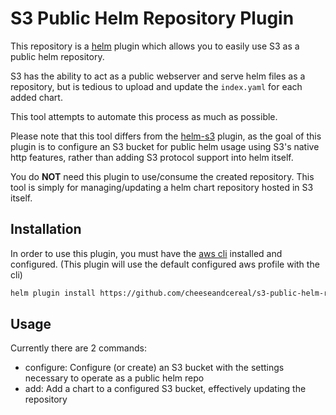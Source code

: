 # S3 Public Helm Repository Plugin

This repository is a [helm](https://helm.sh/) plugin which allows you to easily use S3 as a public helm repository.

S3 has the ability to act as a public webserver and serve helm files as a repository, but is tedious
to upload and update the `index.yaml` for each added chart.

This tool attempts to automate this process as much as possible.

Please note that this tool differs from the [helm-s3](https://github.com/hypnoglow/helm-s3) plugin,
as the goal of this plugin is to configure an S3 bucket for public helm usage using S3's native http features,
rather than adding S3 protocol support into helm itself.

You do **NOT** need this plugin to use/consume the created repository.
This tool is simply for managing/updating a helm chart repository hosted in S3 itself.

## Installation

In order to use this plugin, you must have the [aws cli](https://aws.amazon.com/cli/) installed and configured.
(This plugin will use the default configured aws profile with the cli)

```sh
helm plugin install https://github.com/cheeseandcereal/s3-public-helm-repo
```

## Usage

Currently there are 2 commands:

- configure: Configure (or create) an S3 bucket with the settings necessary to operate as a public helm repo
- add: Add a chart to a configured S3 bucket, effectively updating the repository
